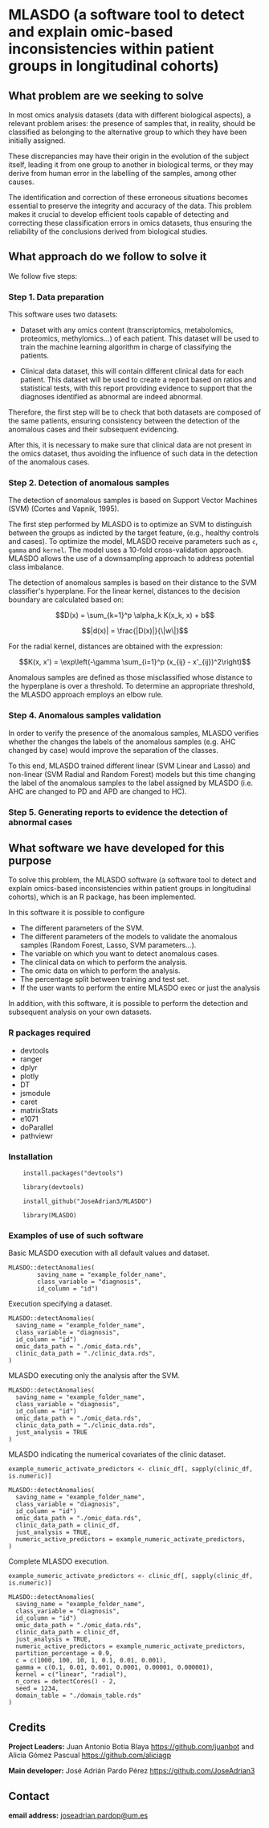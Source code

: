 # MLASDO (a software tool to detect and explain omic-based inconsistencies within patient groups in longitudinal cohorts)

## What problem are we seeking to solve

In most omics analysis datasets (data with different biological aspects), a relevant problem arises: the presence of samples that, in reality, should be classified as belonging to the alternative group to which they have been initially assigned.

These discrepancies may have their origin in the evolution of the subject itself, leading it from one group to another in biological terms, or they may derive from human error in the labelling of the samples, among other causes.

The identification and correction of these erroneous situations becomes essential to preserve the integrity and accuracy of the data. This problem makes it crucial to develop efficient tools capable of detecting and correcting these classification errors in omics datasets, thus ensuring the reliability of the conclusions derived from biological studies.

## What approach do we follow to solve it

We follow five steps:

### Step 1. Data preparation

This software uses two datasets: 

- Dataset with any omics content (transcriptomics, metabolomics, proteomics, methylomics...) of each patient. This dataset will be used to train the machine learning algorithm in charge of classifying the patients.

- Clinical data dataset, this will contain different clinical data for each patient. This dataset will be used to create a report based on ratios and statistical tests, with this report providing evidence to support that the diagnoses identified as abnormal are indeed abnormal.

Therefore, the first step will be to check that both datasets are composed of the same patients, ensuring consistency between the detection of the anomalous cases and their subsequent evidencing.

After this, it is necessary to make sure that clinical data are not present in the omics dataset, thus avoiding the influence of such data in the detection of the anomalous cases. 

### Step 2. Detection of anomalous samples

The detection of anomalous samples is based on Support Vector Machines (SVM) (Cortes and Vapnik, 1995).

The first step performed by MLASDO is to optimize an SVM to distinguish between the groups as indicted by the target feature, (e.g., healthy controls and cases). To optimize the model, MLASDO receive parameters such as ```c```, ```gamma``` and ```kernel```. The model uses a 10-fold cross-validation approach. MLASDO allows the use of a downsampling approach to address potential class imbalance.

The detection of anomalous samples is based on their distance to the SVM classifier's hyperplane. For the linear kernel, distances to the decision boundary are calculated based on:

$$D(x) = \sum_{k=1}^p \alpha_k K(x_k, x) + b$$

$$|d(x)| = \frac{|D(x)|}{\|w\|}$$

For the radial kernel, distances are obtained with the expression:

$$K(x, x') = \exp\left(-\gamma \sum_{i=1}^p (x_{ij} - x'_{ij})^2\right)$$

Anomalous samples are defined as those misclassified whose distance to the hyperplane is over a threshold. To determine an appropriate threshold, the MLASDO approach employs an elbow rule.

### Step 4. Anomalous samples validation

In order to verify the presence of the anomalous samples, MLASDO verifies whether the changes the labels of the anomalous samples (e.g. AHC changed by case) would improve the separation of the classes. 

To this end, MLASDO trained different linear (SVM Linear and Lasso) and non-linear (SVM Radial and Random Forest) models but this time changing the label of the anomalous samples to the label assigned by MLASDO (i.e. AHC are changed to PD and APD are changed to HC).

### Step 5. Generating reports to evidence the detection of abnormal cases



## What software we have developed for this purpose

To solve this problem, the MLASDO software (a software tool to detect and explain omics-based inconsistencies within patient groups in longitudinal cohorts), which is an R package, has been implemented.

In this software it is possible to configure
- The different parameters of the SVM.
- The different parameters of the models to validate the anomalous samples (Random Forest, Lasso, SVM parameters...).
- The variable on which you want to detect anomalous cases.
- The clinical data on which to perform the analysis.
- The omic data on which to perform the analysis. 
- The percentage split between training and test set.
- If the user wants to perform the entire MLASDO exec or just the analysis

In addition, with this software, it is possible to perform the detection and subsequent analysis on your own datasets.

### R packages required
- devtools
- ranger
- dplyr
- plotly
- DT
- jsmodule
- caret
- matrixStats
- e1071
- doParallel
- pathviewr

### Installation
```
    install.packages("devtools")
 
    library(devtools)

    install_github("JoseAdrian3/MLASDO")

    library(MLASDO)
```

### Examples of use of such software

Basic MLASDO execution with all default values and dataset.
```
MLASDO::detectAnomalies(
        saving_name = "example_folder_name", 
        class_variable = "diagnosis", 
        id_column = "id")
```

Execution specifying a dataset.
```
MLASDO::detectAnomalies(
  saving_name = "example_folder_name", 
  class_variable = "diagnosis", 
  id_column = "id")
  omic_data_path = "./omic_data.rds",
  clinic_data_path = "./clinic_data.rds",
)
```

MLASDO executing only the analysis after the SVM.
```
MLASDO::detectAnomalies(
  saving_name = "example_folder_name", 
  class_variable = "diagnosis", 
  id_column = "id")
  omic_data_path = "./omic_data.rds",
  clinic_data_path = "./clinic_data.rds",
  just_analysis = TRUE
)
```

MLASDO indicating the numerical covariates of the clinic dataset.
```
example_numeric_activate_predictors <- clinic_df[, sapply(clinic_df, is.numeric)]

MLASDO::detectAnomalies(
  saving_name = "example_folder_name", 
  class_variable = "diagnosis", 
  id_column = "id")
  omic_data_path = "./omic_data.rds",
  clinic_data_path = clinic_df,
  just_analysis = TRUE,
  numeric_active_predictors = example_numeric_activate_predictors,
)
```

Complete MLASDO execution.
```
example_numeric_activate_predictors <- clinic_df[, sapply(clinic_df, is.numeric)]

MLASDO::detectAnomalies(
  saving_name = "example_folder_name", 
  class_variable = "diagnosis", 
  id_column = "id")
  omic_data_path = "./omic_data.rds",
  clinic_data_path = clinic_df,
  just_analysis = TRUE,
  numeric_active_predictors = example_numeric_activate_predictors,
  partition_percentage = 0.9,
  c = c(1000, 100, 10, 1, 0.1, 0.01, 0.001),
  gamma = c(0.1, 0.01, 0.001, 0.0001, 0.00001, 0.000001),
  kernel = c("linear", "radial"),
  n_cores = detectCores() - 2,
  seed = 1234,
  domain_table = "./domain_table.rds"
)
```

## Credits
**Project Leaders:** Juan Antonio Botia Blaya https://github.com/juanbot and Alicia Gómez Pascual https://github.com/aliciagp

**Main developer:** José Adrián Pardo Pérez https://github.com/JoseAdrian3

## Contact
**email address:** joseadrian.pardop@um.es
